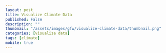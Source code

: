 ```yaml
---
layout: post
title: Visualize Climate Data
published: False
description: ""
thumbnail: "/assets/images/gfw/visualize-climate-data/thumbnail.png"
categories: [visualize data]
tags: [climate]
mobile: true
---
```





<div id="desktopContent" class="content">
</div>



<div id="mobileContent" class="content">
</div>
